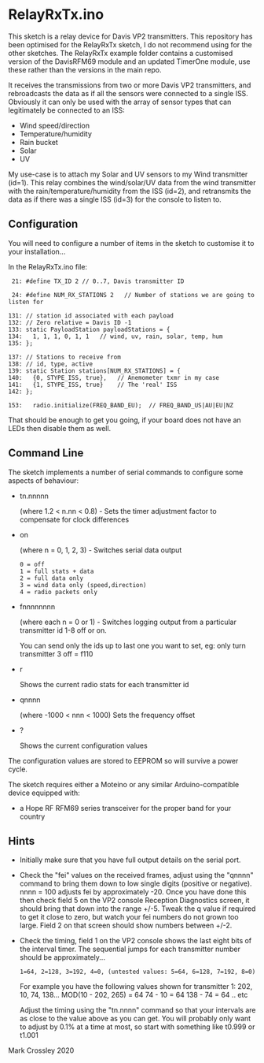 # RelayRxTx.ino

This sketch is a relay device for Davis VP2 transmitters.
This repository has been optimised for the RelayRxTx sketch, I do not recommend using for the other sketches.
The RelayRxTx example folder contains a customised version of the DavisRFM69 module and an updated TimerOne module, use these rather than the versions in the main repo.

It receives the transmissions from two or more Davis VP2 transmitters, and rebroadcasts the data as if all the sensors were connected to a single ISS.
Obviously it can only be used with the array of sensor types that can legitimately be connected to an ISS:
* Wind speed/direction
* Temperature/humidity
* Rain bucket
* Solar
* UV

My use-case is to attach my Solar and UV sensors to my Wind transmitter (id=1). This relay combines the wind/solar/UV data from the wind transmitter with
the rain/temperature/humidity from the ISS (id=2), and retransmits the data as if there was a single ISS (id=3) for the console to listen to.

## Configuration
You will need to configure a number of items in the sketch to customise it to your installation...


In the RelayRxTx.ino file:

     21: #define TX_ID 2 // 0..7, Davis transmitter ID

     24: #define NUM_RX_STATIONS 2   // Number of stations we are going to listen for

    131: // station id associated with each payload
    132: // Zero relative = Davis ID -1
    133: static PayloadStation payloadStations = {
    134:   1, 1, 1, 0, 1, 1   // wind, uv, rain, solar, temp, hum
    135: };

    137: // Stations to receive from
    138: // id, type, active
    139: static Station stations[NUM_RX_STATIONS] = {
    140:   {0, STYPE_ISS, true},   // Anemometer txmr in my case
    141:   {1, STYPE_ISS, true}    // The 'real' ISS
    142: };

    153:   radio.initialize(FREQ_BAND_EU);  // FREQ_BAND_US|AU|EU|NZ

That should be enough to get you going, if your board does not have an LEDs then disable them as well.

## Command Line

The sketch implements a number of serial commands to configure some aspects of behaviour:

- tn.nnnnn

    (where 1.2 < n.nn < 0.8) - Sets the timer adjustment factor to compensate for clock differences
- on

    (where n = 0, 1, 2, 3) - Switches serial data output

    ```
    0 = off
    1 = full stats + data
    2 = full data only
    3 = wind data only (speed,direction)
    4 = radio packets only
    ```
- fnnnnnnnn

    (where each n = 0 or 1) - Switches logging output from a particular transmitter id 1-8 off or on.

    You can send only the ids up to last one you want to set, eg: only turn transmitter 3 off = f110

- r

    Shows the current radio stats for each transmitter id

- qnnnn

    (where -1000 < nnn < 1000) Sets the frequency offset

- ?

    Shows the current configuration values

The configuration values are stored to EEPROM so will survive a power cycle.

The sketch requires either a Moteino or any similar Arduino-compatible device equipped with:
* a Hope RF RFM69 series transceiver for the proper band for your country

## Hints

* Initially make sure that you have full output details on the serial port.

* Check the "fei" values on the received frames, adjust using the "qnnnn" command to bring them down to low single digits (positive or negative). nnnn = 100 adjusts fei by approximately -20. Once you have done this then check field 5 on the VP2 console Reception Diagnostics screen, it should bring that down into the range +/-5. Tweak the q value if required to get it close to zero, but watch your fei numbers do not grown too large. Field 2 on that screen should show numbers between +/-2.

* Check the timing, field 1 on the VP2 console shows the last eight bits of the interval timer. The sequential jumps for each transmitter number should be approximately...

  ````
  1=64, 2=128, 3=192, 4=0, (untested values: 5=64, 6=128, 7=192, 8=0)
  ````

  For example you have the following values shown for transmitter 1: 202, 10, 74, 138...
  MOD(10 - 202, 265) = 64
  74 - 10 = 64
  138 - 74 = 64
  .. etc

  Adjust the timing using the "tn.nnnn" command so that your intervals are as close to the value above as you can get. You will probably only want to adjust by 0.1% at a time at most, so start with something like t0.999 or t1.001

Mark Crossley 2020
